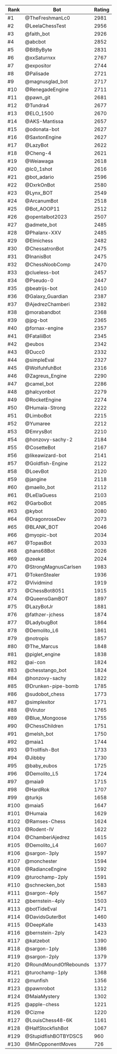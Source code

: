 Rank|Bot|Rating
---|---|---
#1|@TheFreshmanLc0|2981
#2|@LeelaChessTest|2956
#3|@faith_bot|2926
#4|@abcbot|2852
#5|@BitByByte|2831
#6|@xxSaturnxx|2767
#7|@expositor|2744
#8|@Palisade|2721
#9|@magnusglad_bot|2717
#10|@RenegadeEngine|2711
#11|@pawn_git|2681
#12|@Tundra4|2677
#13|@ELO_1500|2670
#14|@AKS-Mantissa|2657
#15|@odonata-bot|2627
#16|@SaxtonEngine|2627
#17|@LazyBot|2622
#18|@Cheng-4|2621
#19|@Weiawaga|2618
#20|@lc0_1shot|2616
#21|@bot_adario|2596
#22|@DxrkOnBot|2580
#23|@Lynx_BOT|2549
#24|@ArcanumBot|2518
#25|@Bot_AOOP11|2512
#26|@opentalbot2023|2507
#27|@admete_bot|2485
#28|@Phalanx-XXV|2485
#29|@Elmichess|2482
#30|@ChessatronBot|2475
#31|@InanisBot|2475
#32|@ChessNoobComp|2470
#33|@clueless-bot|2457
#34|@Pseudo-0|2447
#35|@beatrijs-bot|2410
#36|@Galaxy_Guardian|2387
#37|@AjedrezChamberi|2382
#38|@morabandbot|2368
#39|@jpg-bot|2365
#40|@fornax-engine|2357
#41|@FataliiBot|2345
#42|@eubos|2342
#43|@Ducc0|2332
#44|@simpleEval|2327
#45|@WolfuhfuhBot|2316
#46|@Zagreus_Engine|2290
#47|@camel_bot|2286
#48|@halcyonbot|2279
#49|@RocketEngine|2274
#50|@Humaia-Strong|2222
#51|@LimboBot|2215
#52|@Yumaree|2212
#53|@EmrysBot|2210
#54|@honzovy-sachy-2|2184
#55|@CosetteBot|2167
#56|@likeawizard-bot|2141
#57|@Goldfish-Engine|2122
#58|@LoevBot|2120
#59|@jangine|2118
#60|@maello_bot|2112
#61|@LeElaGuess|2103
#62|@GarboBot|2085
#63|@kybot|2080
#64|@DragonroseDev|2073
#65|@BLANK_BOT|2046
#66|@myopic-bot|2034
#67|@TopasBot|2033
#68|@hans68Bot|2026
#69|@zeekat|2024
#70|@StrongMagnusCarlsen|1983
#71|@TokenStealer|1936
#72|@Vividmind|1919
#73|@ChessBot8051|1915
#74|@QueensGamBOT|1897
#75|@LazyBotJr|1881
#76|@fathzer-jchess|1874
#77|@LadybugBot|1864
#78|@Demolito_L6|1861
#79|@notropis|1857
#80|@The_Marcus|1848
#81|@piglet_engine|1838
#82|@ai-con|1824
#83|@chesstango_bot|1824
#84|@honzovy-sachy|1822
#85|@Drunken-pipe-bomb|1785
#86|@sudobot_chess|1773
#87|@simplexitor|1771
#88|@Virutor|1765
#89|@Blue_Mongoose|1755
#90|@ChessChildren|1751
#91|@melsh_bot|1750
#92|@maia1|1744
#93|@Trollfish-Bot|1733
#94|@Jibbby|1730
#95|@baby_eubos|1725
#96|@Demolito_L5|1724
#97|@maia9|1715
#98|@HardRok|1707
#99|@turkjs|1658
#100|@maia5|1647
#101|@Humaia|1629
#102|@Ramses-Chess|1624
#103|@Rodent-IV|1622
#104|@ChamberiAjedrez|1615
#105|@Demolito_L4|1607
#106|@sargon-3ply|1597
#107|@monchester|1594
#108|@RadianceEngine|1592
#109|@turochamp-2ply|1591
#110|@schnecken_bot|1583
#111|@sargon-4ply|1567
#112|@bernstein-4ply|1503
#113|@botTideEval|1471
#114|@DavidsGuterBot|1460
#115|@DeepKalle|1433
#116|@bernstein-2ply|1423
#117|@katzebot|1390
#118|@sargon-1ply|1386
#119|@sargon-2ply|1379
#120|@RoundMoundOfRebounds|1377
#121|@turochamp-1ply|1368
#122|@munfish|1356
#123|@pawnrobot|1312
#124|@MaiaMystery|1302
#125|@apple-chess|1221
#126|@Cizme|1220
#127|@LouisChess48-6K|1161
#128|@HalfStockfishBot|1067
#129|@StupidfishBOTBYDSCS|960
#130|@MinOpponentMoves|726
